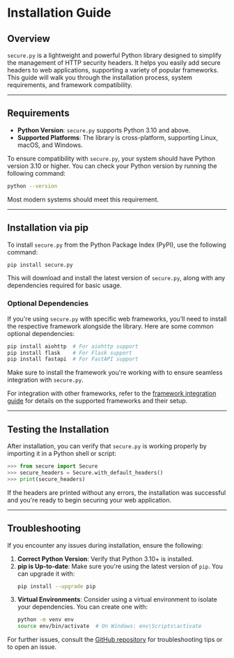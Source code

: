 # Installation Guide

## Overview

`secure.py` is a lightweight and powerful Python library designed to simplify the management of HTTP security headers. It helps you easily add secure headers to web applications, supporting a variety of popular frameworks. This guide will walk you through the installation process, system requirements, and framework compatibility.

---

## Requirements

- **Python Version**: `secure.py` supports Python 3.10 and above.
- **Supported Platforms**: The library is cross-platform, supporting Linux, macOS, and Windows.

To ensure compatibility with `secure.py`, your system should have Python version 3.10 or higher. You can check your Python version by running the following command:

```bash
python --version
```

Most modern systems should meet this requirement.

---

## Installation via pip

To install `secure.py` from the Python Package Index (PyPI), use the following command:

```bash
pip install secure.py
```

This will download and install the latest version of `secure.py`, along with any dependencies required for basic usage.

### Optional Dependencies

If you're using `secure.py` with specific web frameworks, you’ll need to install the respective framework alongside the library. Here are some common optional dependencies:

```bash
pip install aiohttp  # For aiohttp support
pip install flask    # For Flask support
pip install fastapi  # For FastAPI support
```

Make sure to install the framework you're working with to ensure seamless integration with `secure.py`.

For integration with other frameworks, refer to the [framework integration guide](./frameworks.md) for details on the supported frameworks and their setup.

---

## Testing the Installation

After installation, you can verify that `secure.py` is working properly by importing it in a Python shell or script:

```python
>>> from secure import Secure
>>> secure_headers = Secure.with_default_headers()
>>> print(secure_headers)
```

If the headers are printed without any errors, the installation was successful and you're ready to begin securing your web application.

---

## Troubleshooting

If you encounter any issues during installation, ensure the following:

1. **Correct Python Version**: Verify that Python 3.10+ is installed.
2. **pip is Up-to-date**: Make sure you're using the latest version of `pip`. You can upgrade it with:
   ```bash
   pip install --upgrade pip
   ```
3. **Virtual Environments**: Consider using a virtual environment to isolate your dependencies. You can create one with:
   ```bash
   python -m venv env
   source env/bin/activate  # On Windows: env\Scripts\activate
   ```

For further issues, consult the [GitHub repository](https://github.com/TypeError/secure) for troubleshooting tips or to open an issue.
